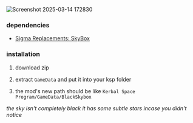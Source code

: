 ![Screenshot 2025-03-14 172830](https://github.com/user-attachments/assets/0d2324e7-ae83-4b32-89fd-f393cef5eea7)
### dependencies
- [Sigma Replacements: SkyBox](https://github.com/Sigma88/Sigma-Replacements/releases/tag/B_v0.5.1)

### installation
1. download zip

2. extract `GameData` and put it into your ksp folder

3. the mod's new path should be like `Kerbal Space Program/GameData/BlackSkybox`

_the sky isn't completely black it has some subtle stars incase you didn't notice_
